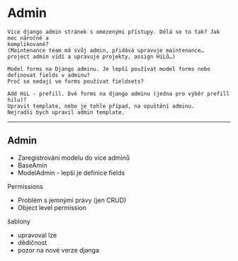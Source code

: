 # Admin

```
Více django admin stránek s omezenými přístupy. Dělá se to tak? Jak moc náročné a
komplikované?
(Maintenance team má svůj admin, přidává upravuje maintenance…
project admin vidí a upravuje projekty, assign HiLů…)
 
Model forms na Django adminu. Je lepší používat model forms nebo definovat fields v adminu?
Proč se nedají ve forms používat fieldsets?
 
Add HiL - prefill. Dvě forms na django adminu (jedna pro výběr prefill hilu)?
Upravit template, nebo je tohle případ, na opuštění adminu.
Nejradši bych upravil admin template.
```

---


## Admin

- Zaregistrování modelu do více adminů
- BaseAmin
- ModelAdmin - lepší je definice fields

Permissions

  - Problém s jemnými právy (jen CRUD)
  - Object level permission

šablony 

  - upravoval lze 
  - dědičnost
  - pozor na nové verze djanga 

